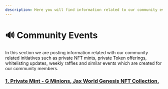 ```yaml
---
description: Here you will find information related to our community events.
---
```


# 🔊 Community Events

In this section we are posting information related with our community related initiatives such as private NFT mints, private Token offerings,  whitelisting updates, weekly raffles and similar events which are created for our community members.

### [1. **Private Mint - G Minions, Jax World Genesis NFT Collection.**](private-nft-mints.md#private-mint-g-minions)
